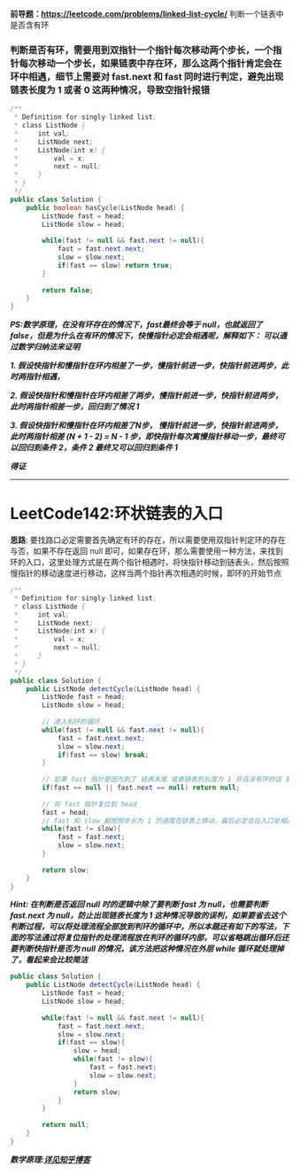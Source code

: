 **前导题：https://leetcode.com/problems/linked-list-cycle/** 判断一个链表中是否含有环

### 判断是否有环，需要用到双指针一个指针每次移动两个步长，一个指针每次移动一个步长，如果链表中存在环，那么这两个指针肯定会在环中相遇，细节上需要对 fast.next 和 fast 同时进行判定，避免出现链表长度为 1 或者 0 这两种情况，导致空指针报错
```java
/**
 * Definition for singly-linked list.
 * class ListNode {
 *     int val;
 *     ListNode next;
 *     ListNode(int x) {
 *         val = x;
 *         next = null;
 *     }
 * }
 */
public class Solution {
    public boolean hasCycle(ListNode head) {
        ListNode fast = head;
        ListNode slow = head;
        
        while(fast != null && fast.next != null){
            fast = fast.next.next;
            slow = slow.next;
            if(fast == slow) return true;
        }
        
        return false;
    }
}
```

***PS:数学原理，在没有环存在的情况下，fast最终会等于 null，也就返回了 false，但是为什么在有环的情况下，快慢指针必定会相遇呢，解释如下：***
***可以通过数学归纳法来证明***

***1. 假设快指针和慢指针在环内相差了一步，慢指针前进一步，快指针前进两步，此时两指针相遇，***

***2. 假设快指针和慢指针在环内相差了两步，慢指针前进一步，快指针前进两步，此时两指针相差一步，回归到了情况 1***

***3. 假设快指针和慢指针在环内相差了N步， 慢指针前进一步，快指针前进两步，此时两指针相差 (N + 1 - 2) = N - 1 步，即快指针每次离慢指针移动一步，最终可以回归到条件 2，条件 2 最终又可以回归到条件 1***

***得证***

---

# LeetCode142:环状链表的入口

**思路**: 要找路口必定需要首先确定有环的存在，所以需要使用双指针判定环的存在与否，如果不存在返回 null 即可，如果存在环，那么需要使用一种方法，来找到环的入口，这里处理方式是在两个指针相遇时，将快指针移动到链表头，然后按照慢指针的移动速度进行移动，这样当两个指针再次相遇的时候，即环的开始节点
```java
/**
 * Definition for singly-linked list.
 * class ListNode {
 *     int val;
 *     ListNode next;
 *     ListNode(int x) {
 *         val = x;
 *         next = null;
 *     }
 * }
 */
public class Solution {
    public ListNode detectCycle(ListNode head) {
        ListNode fast = head;
        ListNode slow = head;
        
        // 进入判环的循环
        while(fast != null && fast.next != null){
            fast = fast.next.next;
            slow = slow.next;
            if(fast == slow) break;
        }
        
        // 如果 fast 指针是因为到了 链表末尾 或者链表的长度为 1 并且没有环的话 就返回 null 
        if(fast == null || fast.next == null) return null;
        
        // 将 fast 指针复位到 head
        fast = head;
        // fast 和 slow 都按照步长为 1 的速度在链表上移动，最后必定会在入口处相遇
        while(fast != slow){
            fast = fast.next;
            slow = slow.next;
        }
        
        return slow;
    }
}
```

***Hint: 在判断是否返回 null 时的逻辑中除了要判断 fast 为 null，也需要判断 fast.next 为 null，防止出现链表长度为 1 这种情况导致的误判，如果要省去这个判断过程，可以将处理流程全部放到判环的循环中，所以本题还有如下的写法，下面的写法通过将复位指针的处理流程放在判环的循环内部，可以省略跳出循环后还要判断快指针是否为 null 的情况，该方法把这种情况在外层 while 循环就处理掉了，看起来会比较简洁***

```java
public class Solution {
    public ListNode detectCycle(ListNode head) {
        ListNode fast = head;
        ListNode slow = head;
        
        while(fast != null && fast.next != null){
            fast = fast.next.next;
            slow = slow.next;
            if(fast == slow){
                slow = head;
                while(fast != slow){
                    fast = fast.next;
                    slow = slow.next;
                }
                return slow;
            }
        }
        
        return null;
    }
}
```

***数学原理:[详见知乎博客](https://zhuanlan.zhihu.com/p/33663488)***